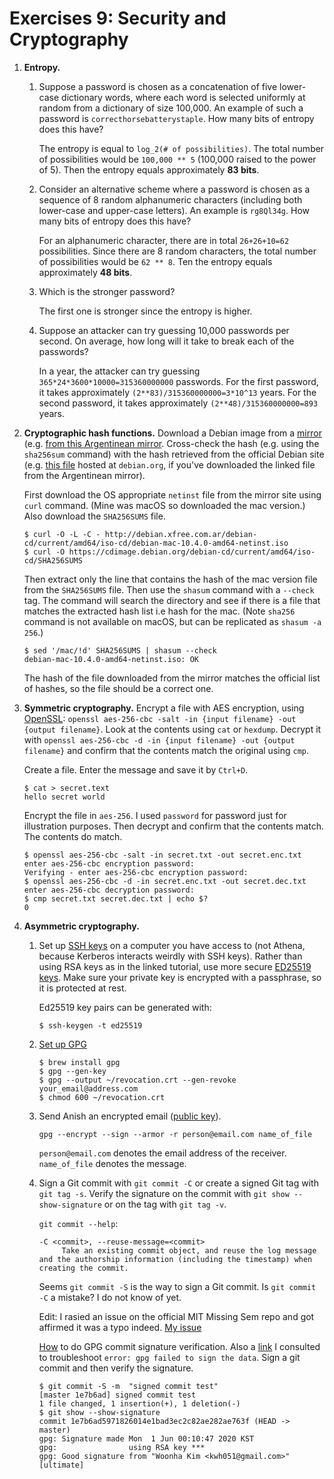# Exercises 9: Security and Cryptography

1. **Entropy.**

    1. Suppose a password is chosen as a concatenation of five lower-case
       dictionary words, where each word is selected uniformly at random from a
       dictionary of size 100,000. An example of such a password is
       `correcthorsebatterystaple`. How many bits of entropy does this have?

       The entropy is equal to `log_2(# of possibilities)`. The total number of possibilities would be `100,000 ** 5` (100,000 raised to the power of 5). Then the entropy equals approximately **83 bits**.

    1. Consider an alternative scheme where a password is chosen as a sequence
       of 8 random alphanumeric characters (including both lower-case and
       upper-case letters). An example is `rg8Ql34g`. How many bits of entropy
       does this have?

       For an alphanumeric character, there are in total `26+26+10=62` possibilities. Since there are 8 random characters, the total number of possibilities would be `62 ** 8`. Ten the entropy equals approximately **48 bits**.

    1. Which is the stronger password?

       The first one is stronger since the entropy is higher.

    1. Suppose an attacker can try guessing 10,000 passwords per second. On
       average, how long will it take to break each of the passwords?

       In a year, the attacker can try guessing `365*24*3600*10000=315360000000` passwords. For the first password, it takes approximately `(2**83)/315360000000=3*10^13` years. For the second password, it takes approximately `(2**48)/315360000000=893` years.

1. **Cryptographic hash functions.** Download a Debian image from a
   [mirror](https://www.debian.org/CD/http-ftp/) (e.g. [from this Argentinean
   mirror](http://debian.xfree.com.ar/debian-cd/current/amd64/iso-cd/).
   Cross-check the hash (e.g. using the `sha256sum` command) with the hash
   retrieved from the official Debian site (e.g. [this
   file](https://cdimage.debian.org/debian-cd/current/amd64/iso-cd/SHA256SUMS)
   hosted at `debian.org`, if you've downloaded the linked file from the
   Argentinean mirror).

   First download the OS appropriate `netinst` file from the mirror site using `curl` command. (Mine was macOS so downloaded the mac version.) Also download the `SHA256SUMS` file.

   ```
   $ curl -O -L -C - http://debian.xfree.com.ar/debian-cd/current/amd64/iso-cd/debian-mac-10.4.0-amd64-netinst.iso
   $ curl -O https://cdimage.debian.org/debian-cd/current/amd64/iso-cd/SHA256SUMS
   ```

   Then extract only the line that contains the hash of the mac version file from the `SHA256SUMS` file. Then use the `shasum` command with a `--check` tag. The command will search the directory and see if there is a file that matches the extracted hash list i.e hash for the mac. (Note `sha256` command is not available on macOS, but can be replicated as `shasum -a 256`.)

   ```
   $ sed '/mac/!d' SHA256SUMS | shasum --check
   debian-mac-10.4.0-amd64-netinst.iso: OK
   ```

   The hash of the file downloaded from the mirror matches the official list of hashes, so the file should be a correct one.

1. **Symmetric cryptography.** Encrypt a file with AES encryption, using
   [OpenSSL](https://www.openssl.org/): `openssl aes-256-cbc -salt -in {input filename} -out {output filename}`. Look at the contents using `cat` or
   `hexdump`. Decrypt it with `openssl aes-256-cbc -d -in {input filename} -out {output filename}` and confirm that the contents match the original using
   `cmp`.

   Create a file. Enter the message and save it by `Ctrl+D`.

   ```
   $ cat > secret.text
   hello secret world
   ```

   Encrypt the file in `aes-256`. I used `password` for password just for illustration purposes. Then decrypt and confirm that the contents match. The contents do match.

   ```
   $ openssl aes-256-cbc -salt -in secret.txt -out secret.enc.txt
   enter aes-256-cbc encryption password:
   Verifying - enter aes-256-cbc encryption password:
   $ openssl aes-256-cbc -d -in secret.enc.txt -out secret.dec.txt
   enter aes-256-cbc decryption password:
   $ cmp secret.txt secret.dec.txt | echo $?
   0
   ```

1. **Asymmetric cryptography.**

    1. Set up [SSH
       keys](https://www.digitalocean.com/community/tutorials/how-to-set-up-ssh-keys--2)
       on a computer you have access to (not Athena, because Kerberos interacts
       weirdly with SSH keys). Rather than using RSA keys as in the linked
       tutorial, use more secure [ED25519
       keys](https://wiki.archlinux.org/index.php/SSH_keys#Ed25519). Make sure
       your private key is encrypted with a passphrase, so it is protected at
       rest.

       Ed25519 key pairs can be generated with:

       ```
       $ ssh-keygen -t ed25519
       ```

    1. [Set up GPG](https://www.digitalocean.com/community/tutorials/how-to-use-gpg-to-encrypt-and-sign-messages)

       ```
       $ brew install gpg
       $ gpg --gen-key
       $ gpg --output ~/revocation.crt --gen-revoke your_email@address.com
       $ chmod 600 ~/revocation.crt
       ```

    1. Send Anish an encrypted email ([public key](https://keybase.io/anish)).

       ```
       gpg --encrypt --sign --armor -r person@email.com name_of_file
       ```

       `person@email.com` denotes the email address of the receiver. `name_of_file` denotes the message.

    1. Sign a Git commit with `git commit -C` or create a signed Git tag with
       `git tag -s`. Verify the signature on the commit with `git show --show-signature` or on the tag with `git tag -v`.

       `git commit --help`:

       ```
       -C <commit>, --reuse-message=<commit>
            Take an existing commit object, and reuse the log message and the authorship information (including the timestamp) when creating the commit.
       ```

       Seems `git commit -S` is the way to sign a Git commit. Is `git commit -C` a mistake? I do not know of yet.

       Edit: I rasied an issue on the official MIT Missing Sem repo and got affirmed it was a typo indeed. [My issue](https://github.com/missing-semester/missing-semester/issues/56)

       [How](https://help.github.com/en/github/authenticating-to-github/about-commit-signature-verification#gpg-commit-signature-verification) to do GPG commit signature verification. Also a [link](https://stackoverflow.com/questions/41052538/git-error-gpg-failed-to-sign-data/41054093#41054093) I consulted to troubleshoot `error: gpg failed to sign the data`. Sign a git commit and then verify the signature.

       ```
       $ git commit -S -m  "signed commit test"
       [master 1e7b6ad] signed commit test
       1 file changed, 1 insertion(+), 1 deletion(-)
       $ git show --show-signature
       commit 1e7b6ad5971826014e1bad3ec2c82ae282ae763f (HEAD -> master)
       gpg: Signature made Mon  1 Jun 00:10:47 2020 KST
       gpg:                using RSA key ***
       gpg: Good signature from "Woonha Kim <kwh051@gmail.com>" [ultimate]
       ```